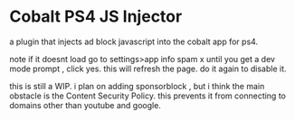 # Cobalt PS4 JS Injector

a plugin that injects ad block javascript into the cobalt app for ps4.

note if it doesnt load go to settings>app info spam x until you get a dev mode prompt , click yes. this will refresh the page. do it again to disable it.

this is still a WIP. i plan on adding sponsorblock , but i think the main obstacle is the Content Security Policy. this prevents it from connecting to domains other than youtube and google.
